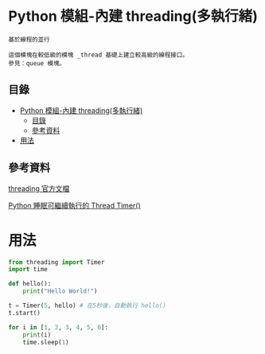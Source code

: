 # Python 模組-內建 threading(多執行緒)

```
基於線程的並行

這個模塊在較低級的模塊 _thread 基礎上建立較高級的線程接口。
參見：queue 模塊。
```

## 目錄

- [Python 模組-內建 threading(多執行緒)](#python-模組-內建-threading多執行緒)
	- [目錄](#目錄)
	- [參考資料](#參考資料)
- [用法](#用法)

## 參考資料

[threading 官方文檔](https://docs.python.org/zh-tw/3/library/threading.html)

[Python 睡眠可繼續執行的 Thread Timer()](https://blog.longwin.com.tw/2021/09/python-sleep-time-thread-timer-2021/)

# 用法

```Python
from threading import Timer
import time

def hello():
    print("Hello World!")

t = Timer(5, hello) # 在5秒後，自動執行 hello()
t.start()

for i in [1, 2, 3, 4, 5, 6]:
    print(i)
    time.sleep(1)
```
